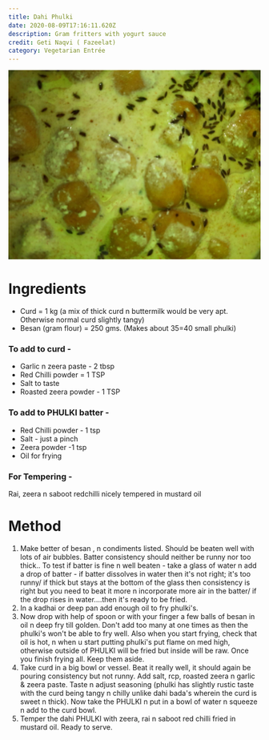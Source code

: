 ```yaml
---
title: Dahi Phulki
date: 2020-08-09T17:16:11.620Z
description: Gram fritters with yogurt sauce
credit: Geti Naqvi ( Fazeelat)
category: Vegetarian Entrée
---
```

![](dahi-phulki.jpeg)

# Ingredients

* Curd = 1 kg (a mix of thick curd n buttermilk would be very apt. Otherwise normal curd slightly tangy)
* Besan (gram flour) = 250 gms. 
  (Makes about 35=40 small phulki)

### To add to curd -

* Garlic n zeera paste - 2 tbsp 
* Red Chilli powder = 1 TSP
* Salt to taste
* Roasted zeera powder - 1 TSP

### To add to PHULKI batter -

* Red Chilli powder - 1 tsp
* Salt - just a pinch
* Zeera powder -1 tsp
* Oil for frying

### For Tempering -

Rai, zeera n saboot redchilli nicely tempered in mustard oil

# Method

1. Make better of besan , n condiments listed. Should be beaten well with lots of air bubbles. Batter consistency should neither be runny nor too thick..  To test if batter is fine n well beaten - take a glass of water n add a drop of batter - if batter dissolves in water then it's not right; it's too runny/ if thick but stays at the bottom of the glass then consistency is right but you need to beat it more n incorporate more air in the batter/ if the drop rises in water....then it's ready to be fried.
2. In a kadhai or deep pan add enough oil to fry phulki's. 
3. Now drop with help of spoon or with your finger a few balls of besan in oil n deep fry till golden. Don't add too many at one times as then the phulki's won't be able to fry well. Also when you start frying, check that oil is hot, n when u start putting phulki's put flame on med high, otherwise outside of PHULKI will be fried but inside will be raw. Once you finish frying all. Keep them aside.
4. Take curd in a big bowl or vessel. Beat it really well, it should again be pouring consistency but not runny. Add salt, rcp, roasted zeera n garlic & zeera paste. Taste n adjust seasoning (phulki has slightly rustic taste with the curd being tangy n chilly unlike dahi bada's wherein the curd is sweet n thick). Now take the PHULKI n put in a bowl of water n squeeze n add to the curd bowl. 
5. Temper the dahi PHULKI with zeera, rai n saboot red chilli fried in mustard oil. Ready to serve.